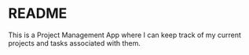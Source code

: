 # README

This is a Project Management App where I can keep track of my current projects and tasks associated with them.

